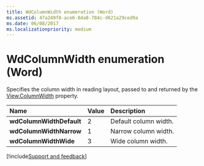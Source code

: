 ```yaml
---
title: WdColumnWidth enumeration (Word)
ms.assetid: 47a249f8-ace6-84a8-784c-d621a29ced9a
ms.date: 06/08/2017
ms.localizationpriority: medium
---
```



# WdColumnWidth enumeration (Word)

Specifies the column width in reading layout, passed to and returned by the [View.ColumnWidth](Word.view.columnwidth.md) property.



|Name|Value|Description|
|:-----|:-----|:-----|
| **wdColumnWidthDefault**|2|Default column width.|
| **wdColumnWidthNarrow**|1|Narrow column width.|
| **wdColumnWidthWide**|3|Wide column width.|

[!include[Support and feedback](~/includes/feedback-boilerplate.md)]
